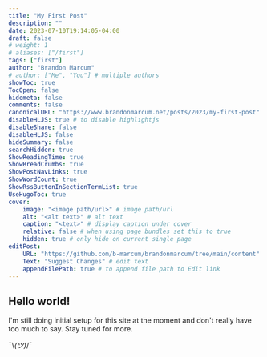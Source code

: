 ```yaml
---
title: "My First Post"
description: ""
date: 2023-07-10T19:14:05-04:00
draft: false
# weight: 1
# aliases: ["/first"]
tags: ["first"]
author: "Brandon Marcum"
# author: ["Me", "You"] # multiple authors
showToc: true
TocOpen: false
hidemeta: false
comments: false
canonicalURL: "https://www.brandonmarcum.net/posts/2023/my-first-post"
disableHLJS: true # to disable highlightjs
disableShare: false
disableHLJS: false
hideSummary: false
searchHidden: true
ShowReadingTime: true
ShowBreadCrumbs: true
ShowPostNavLinks: true
ShowWordCount: true
ShowRssButtonInSectionTermList: true
UseHugoToc: true
cover:
    image: "<image path/url>" # image path/url
    alt: "<alt text>" # alt text
    caption: "<text>" # display caption under cover
    relative: false # when using page bundles set this to true
    hidden: true # only hide on current single page
editPost:
    URL: "https://github.com/b-marcum/brandonmarcum/tree/main/content"
    Text: "Suggest Changes" # edit text
    appendFilePath: true # to append file path to Edit link
---
```


## Hello world!

I'm still doing initial setup for this site at the moment and don't really have too much to say. Stay tuned for more.

¯\\_(ツ)_/¯